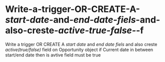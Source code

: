 # Write-a-trigger-OR-CREATE-A-_start-date_-and-_end-date-fiels_-and-also-creste-_active-true-false-_-f
Write a trigger OR CREATE A _start date_ and _end date fiels_ and also creste _active(true/false)_ field on Opportunity object if Current date in between start/end date then  is avtive field must be true 
